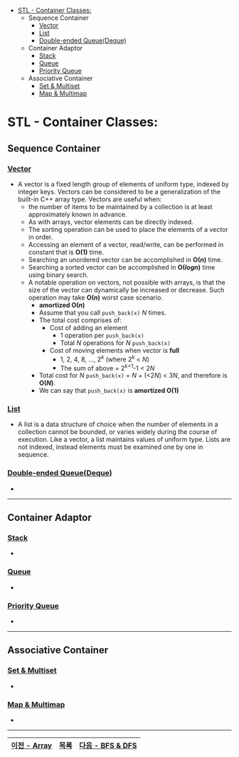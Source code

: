* [STL - Container Classes:](/stl/)
    * Sequence Container
        * [Vector](/stl/vector/)
        * [List](/stl/list/)
        * [Double-ended Queue(Deque)](/stl/deque/)
    * Container Adaptor
        * [Stack](/stl/stack/)
        * [Queue](/stl/queue/)
        * [Priority Queue](/stl/priority_queue_heap/)
    * Associative Container
        * [Set & Multiset](/stl/set/)
        * [Map & Multimap](/stl/map/)

# STL - Container Classes:
## Sequence Container
### [Vector](/stl/vector/)
* A vector is a fixed length group of elements of uniform type, indexed by integer keys. Vectors can be considered to be a generalization of the built-in C++ array type. Vectors are useful when:
    * the number of items to be maintained by a collection is at least approximately known in advance.
    * As with arrays, vector elements can be directly indexed.
    * The sorting operation can be used to place the elements of a vector in order.
    * Accessing an element of a vector, read/write, can be performed in constant that is <b>O(1)</b> time.
    * Searching an unordered vector can be accomplished in <b>O(<i>n</i>)</b> time.
    * Searching a sorted vector can be accomplished in <b>O(<i>logn</i>)</b> time using binary search.
    * A notable operation on vectors, not possible with arrays, is that the size of the vector can dynamically be increased or decrease. Such operation may take <b>O(<i>n</i>)</b> worst case scenario.
        * <b>amortized O(<i>n</i>)</b>
        * Assume that you call `push_back(x)` <i>N</i> times.
        * The total cost comprises of:
            * Cost of adding an element
                * 1 operation per `push_back(x)`
                * Total <i>N</i> operations for <i>N</i> `push_back(x)`
            * Cost of moving elements when vector is <b>full</b>
                * 1, 2, 4, 8, ..., 2<sup><i>k</i></sup> (where 2<sup><i>k</i></sup> < <i>N</i>)
                * The sum of above = 2<sup><i>k</i>+1</sup>-1 < 2<i>N</i>
        * Total cost for <i>N</i> `push_back(x)` = <i>N</i> + (<2<i>N</i>) < 3<i>N</i>, and therefore is <b>O(<i>N</i>)</b>.
        * We can say that `push_back(x)` is <b>amortized O(1)</b>


### [List](/stl/list/)
* A list is a data structure of choice when the number of elements in a collection cannot be bounded, or varies widely during the course of execution. Like a vector, a list maintains values of uniform type. Lists are not indexed, instead elements must be examined one by one in sequence.
### [Double-ended Queue(Deque)](/stl/deque/)
*
---

## Container Adaptor
### [Stack](/stl/stack/)
*
### [Queue](/stl/queue/)
*
### [Priority Queue](/stl/priority_queue_heap)
*
---

## Associative Container
### [Set & Multiset](/stl/set/)
*
### [Map & Multimap](/stl/map/)
*

---
|[이전 - Array](../Array/)|[목록](https://github.com/RyanJeong/CP#index)|[다음 - BFS & DFS](../bfs_dfs/)|
|-|-|-|